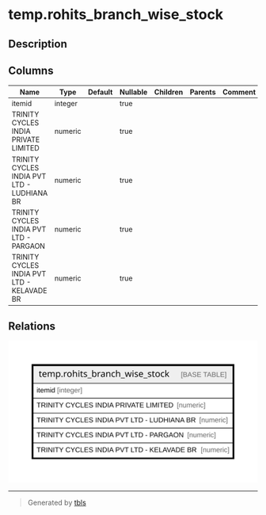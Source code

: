 # temp.rohits_branch_wise_stock

## Description

## Columns

| Name | Type | Default | Nullable | Children | Parents | Comment |
| ---- | ---- | ------- | -------- | -------- | ------- | ------- |
| itemid | integer |  | true |  |  |  |
| TRINITY CYCLES INDIA PRIVATE LIMITED | numeric |  | true |  |  |  |
| TRINITY CYCLES INDIA PVT LTD - LUDHIANA BR | numeric |  | true |  |  |  |
| TRINITY CYCLES INDIA PVT LTD - PARGAON | numeric |  | true |  |  |  |
| TRINITY CYCLES INDIA PVT LTD - KELAVADE BR | numeric |  | true |  |  |  |

## Relations

![er](temp.rohits_branch_wise_stock.svg)

---

> Generated by [tbls](https://github.com/k1LoW/tbls)
